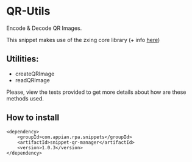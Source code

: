 # QR-Utils
 Encode & Decode QR Images.


This snippet makes use of the zxing core library (+ info [here](https://github.com/zxing/zxing))

## Utilities:

* createQRImage
* readQRImage

Please, view the tests provided to get more details about how are these methods used. 

## How to install 
```
<dependency>
    <groupId>com.appian.rpa.snippets</groupId>
    <artifactId>snippet-qr-manager</artifactId>
    <version>1.0.3</version>
</dependency>
```
